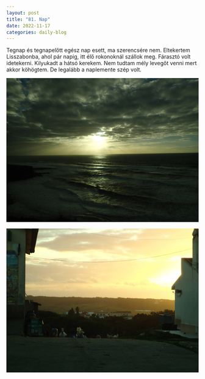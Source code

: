 ```yaml
---
layout: post
title: "81. Nap"
date: 2022-11-17
categories: daily-blog
---
```


Tegnap és tegnapelőtt egész nap esett, ma szerencsére nem. Eltekertem Lisszabonba, ahol pár napig, itt élő rokonoknál szállok meg. Fárasztó volt idetekerni. Kilyukadt a hátsó kerekem. Nem tudtam mély levegőt venni mert akkor köhögtem. De legalább a naplemente szép volt.

![Naplemente1](/day81sunset1.jpg)

![Naplemente2](/day81sunset2.jpg)
